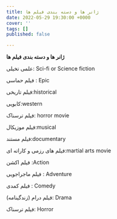 ```yaml
---
title: ژانر ها و دسته بندی فیلم ها
date: 2022-05-29 19:30:00 +0000
cover: ''
tags: []
published: false

---
```

**ژانر ها و دسته بندی فیلم ها**

علمی تخیلی: Sci-fi or Science fiction

فیلم حماسی : Epic

فیلم تاریخی:historical

 کابویی:western

فیلم ترسناک: horror movie

فیلم موزیکال:musical

فیلم مستند:documentary

فیلم های رزمی و کاراته ای:martial arts movie

فیلم اکشن :Action

فیلم ماجراجویی : Adventure

فیلم کمدی : Comedy

فیلم درام (زندگینامه): Drama

فیلم ترسناک: Horror